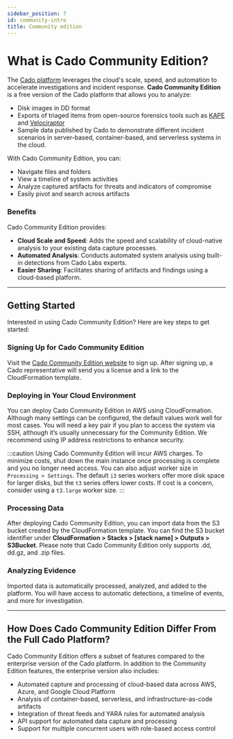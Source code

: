 ```yaml
---
sidebar_position: 7
id: community-intro
title: Community edition
---
```



# What is Cado Community Edition?

The [Cado platform](/cado/intro) leverages the cloud's scale, speed, and automation to accelerate investigations and incident response. **Cado Community Edition** is a free version of the Cado platform that allows you to analyze:

- Disk images in DD format
- Exports of triaged items from open-source forensics tools such as [KAPE](https://www.kroll.com/en/insights/publications/cyber/kroll-artifact-parser-extractor-kape) and [Velociraptor](https://www.rapid7.com/products/velociraptor/)
- Sample data published by Cado to demonstrate different incident scenarios in server-based, container-based, and serverless systems in the cloud.

With Cado Community Edition, you can:
- Navigate files and folders
- View a timeline of system activities
- Analyze captured artifacts for threats and indicators of compromise
- Easily pivot and search across artifacts

### Benefits

Cado Community Edition provides:

- **Cloud Scale and Speed**: Adds the speed and scalability of cloud-native analysis to your existing data capture processes.
- **Automated Analysis**: Conducts automated system analysis using built-in detections from Cado Labs experts.
- **Easier Sharing**: Facilitates sharing of artifacts and findings using a cloud-based platform.

---------

## Getting Started

Interested in using Cado Community Edition? Here are key steps to get started:

### Signing Up for Cado Community Edition

Visit the [Cado Community Edition website](https://www.cadosecurity.com/cado-community-edition/#get-access) to sign up. After signing up, a Cado representative will send you a license and a link to the CloudFormation template.

### Deploying in Your Cloud Environment

You can deploy Cado Community Edition in AWS using CloudFormation. Although many settings can be configured, the default values work well for most cases. You will need a key pair if you plan to access the system via SSH, although it’s usually unnecessary for the Community Edition. We recommend using IP address restrictions to enhance security.

:::caution
Using Cado Community Edition will incur AWS charges. To minimize costs, shut down the main instance once processing is complete and you no longer need access. You can also adjust worker size in `Processing > Settings`. The default `i3` series workers offer more disk space for larger disks, but the `t3` series offers lower costs. If cost is a concern, consider using a `t3.large` worker size.
:::

### Processing Data

After deploying Cado Community Edition, you can import data from the S3 bucket created by the CloudFormation template. You can find the S3 bucket identifier under **CloudFormation > Stacks > [stack name] > Outputs > S3Bucket**. Please note that Cado Community Edition only supports .dd, dd.gz, and .zip files.

### Analyzing Evidence

Imported data is automatically processed, analyzed, and added to the platform. You will have access to automatic detections, a timeline of events, and more for investigation.

---------

## How Does Cado Community Edition Differ From the Full Cado Platform?

Cado Community Edition offers a subset of features compared to the enterprise version of the Cado platform. In addition to the Community Edition features, the enterprise version also includes:

- Automated capture and processing of cloud-based data across AWS, Azure, and Google Cloud Platform
- Analysis of container-based, serverless, and infrastructure-as-code artifacts
- Integration of threat feeds and YARA rules for automated analysis
- API support for automated data capture and processing
- Support for multiple concurrent users with role-based access control
